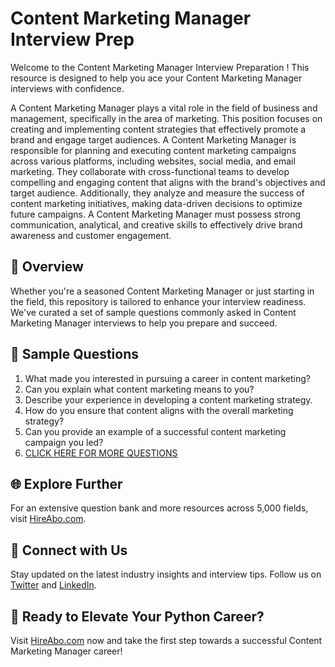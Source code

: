# Content Marketing Manager Interview Prep

Welcome to the Content Marketing Manager Interview Preparation ! This resource is designed to help you ace your Content Marketing Manager interviews with confidence.

A Content Marketing Manager plays a vital role in the field of business and management, specifically in the area of marketing. This position focuses on creating and implementing content strategies that effectively promote a brand and engage target audiences. A Content Marketing Manager is responsible for planning and executing content marketing campaigns across various platforms, including websites, social media, and email marketing. They collaborate with cross-functional teams to develop compelling and engaging content that aligns with the brand's objectives and target audience. Additionally, they analyze and measure the success of content marketing initiatives, making data-driven decisions to optimize future campaigns. A Content Marketing Manager must possess strong communication, analytical, and creative skills to effectively drive brand awareness and customer engagement.

## 🚀 Overview

Whether you're a seasoned Content Marketing Manager or just starting in the field, this repository is tailored to enhance your interview readiness. We've curated a set of sample questions commonly asked in Content Marketing Manager interviews to help you prepare and succeed.

## 📝 Sample Questions

1. What made you interested in pursuing a career in content marketing?
2. Can you explain what content marketing means to you?
3. Describe your experience in developing a content marketing strategy.
4. How do you ensure that content aligns with the overall marketing strategy?
5. Can you provide an example of a successful content marketing campaign you led?
6. [CLICK HERE FOR MORE QUESTIONS](https://hireabo.com/job/1_0_5/Content%20Marketing%20Manager)

## 🌐 Explore Further

For an extensive question bank and more resources across 5,000 fields, visit [HireAbo.com](https://www.hireabo.com).

## 📱 Connect with Us

Stay updated on the latest industry insights and interview tips. Follow us on [Twitter](https://twitter.com/hireabo) and [LinkedIn](https://www.linkedin.com/in/hire-abo-3609972a8/).

## 🚀 Ready to Elevate Your Python Career?

Visit [HireAbo.com](https://www.hireabo.com) now and take the first step towards a successful Content Marketing Manager career!